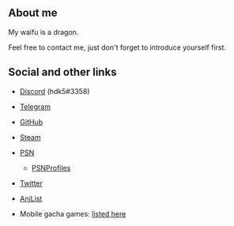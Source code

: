 ## About me

My waifu is a dragon.

Feel free to contact me, just don't forget to introduce yourself first.

## Social and other links

* <a href="https://discord.com/users/219173750980083712"><span class="iconify" data-icon="fa-brands:discord"></span> Discord</a> (hdk5#3358)

* <a href="https://t.me/hdk55"><span class="iconify" data-icon="fa-brands:telegram"></span> Telegram</a></p>

* <a href="https://github.com/hdk5"><span class="iconify" data-icon="fa-brands:github"></span> GitHub</a></p>

* <a href="http://steamcommunity.com/profiles/76561198020593357"><span class="iconify" data-icon="fa-brands:steam"></span> Steam</a>

* <a href="https://my.playstation.com/profile/hdkVS5"><span class="iconify" data-icon="fa-brands:playstation"></span> PSN</a>

  * <a href="https://psnprofiles.com/hdkVS5">PSNProfiles</a>

* <a href="https://twitter.com/i/user/306031365"><span class="iconify" data-icon="fa-brands:twitter"></span>Twitter</p></a>

* <a href="https://anilist.co/user/hdk5/"><span class="iconify" data-icon="simple-icons:anilist"></span> AniList</a>

* <span class="iconify" data-icon="ic:baseline-casino"></span> Mobile gacha games: [listed here](/gacha)

<script src="https://code.iconify.design/2/2.1.0/iconify.min.js"></script>
